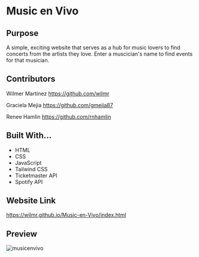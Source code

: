 # Music en Vivo

## Purpose
A simple, exciting website that serves as a hub for music lovers to find concerts from the artists they love. Enter a muscician's name to find events for that musician.

## Contributors
Wilmer Martinez
https://github.com/wilmr

Graciela Mejia
https://github.com/gmejia87

Renee Hamlin
https://github.com/rnhamlin

## Built With...
* HTML
* CSS
* JavaScript
* Tailwind CSS
* Ticketmaster API
* Spotify API

## Website Link
https://wilmr.github.io/Music-en-Vivo/index.html

## Preview
![musicenvivo](https://user-images.githubusercontent.com/50350162/185529696-a0fdb43a-8626-4adc-bde8-f2b5599f63a7.gif)